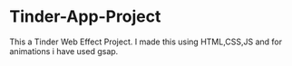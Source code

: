 # Tinder-App-Project
This a Tinder Web Effect Project.
I made this using HTML,CSS,JS and for animations i have used gsap.
